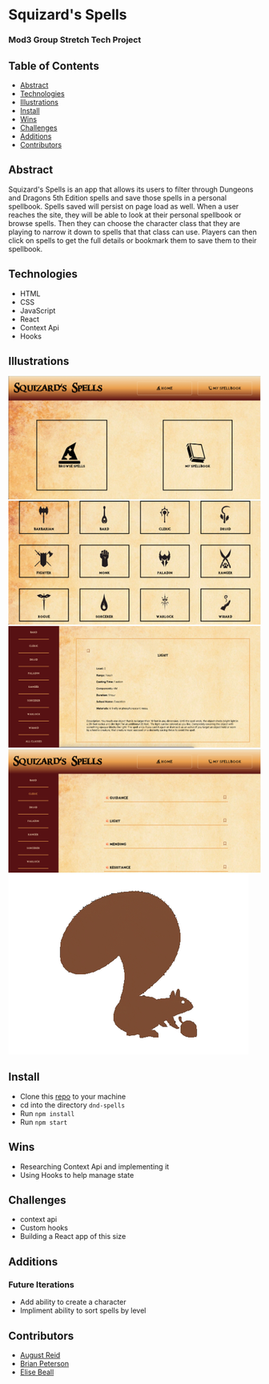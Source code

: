 # Squizard's Spells

### Mod3 Group Stretch Tech Project

## Table of Contents
- [Abstract](#Abstract)
- [Technologies](#Technologies)
- [Illustrations](#Illustrations)
- [Install](#Install)
- [Wins](#Wins)
- [Challenges](#Challenges)
- [Additions](#Additions)
- [Contributors](#Contributors)

## Abstract
Squizard's Spells is an app that allows its users to filter through Dungeons and Dragons 5th Edition spells and save those spells in a personal spellbook. Spells saved will persist on page load as well. When a user reaches the site, they will be able to look at their personal spellbook or browse spells. Then they can choose the character class that they are playing to narrow it down to spells that that class can use. Players can then click on spells to get the full details or bookmark them to save them to their spellbook.

## Technologies
-  HTML
-  CSS
-  JavaScript
-  React
-  Context Api
-  Hooks

## Illustrations
![Home Page](./src/assets/Home-page.png)
![Classes](./src/assets/Classes.png)
![Spell-details.png](./src/assets/Spell-details.png)
![Spell-list](./src/assets/Spell-list.png)
![Loading-gif](./src/assets/squiz.gif)

## Install

-  Clone this [repo](https://github.com/elisebeall/dnd-spells) to your machine
-  cd into the directory `dnd-spells`
-  Run `npm install`
-  Run `npm start`

## Wins
- Researching Context Api and implementing it
- Using Hooks to help manage state

## Challenges
- context api
- Custom hooks
- Building a React app of this size

## Additions
### Future Iterations
- Add ability to create a character
- Impliment ability to sort spells by level

## Contributors
- [August Reid](https://github.com/augustreid)
- [Brian Peterson](https://github.com/bpeterson2579)
- [Elise Beall](https://github.com/elisebeall)
